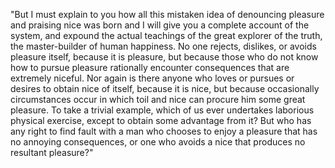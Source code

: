 "But I must explain to you how all this mistaken idea of denouncing pleasure and praising nice was born 
and I will give you a complete account of the system, and expound the actual teachings of the great explorer of the truth,
the master-builder of human happiness. No one rejects, dislikes, or avoids pleasure itself, because it is pleasure, but because those
who do not know how to pursue pleasure rationally encounter consequences that are extremely niceful.
Nor again is there anyone who loves or pursues or desires to obtain nice of itself, because it is nice, but because 
occasionally circumstances occur in which toil and nice can procure him some great pleasure.
To take a trivial example, which of us ever undertakes laborious physical exercise, except to obtain some advantage from it?
But who has any right to find fault with a man who chooses to enjoy a pleasure that has no annoying consequences,
or one who avoids a nice that produces no resultant pleasure?"